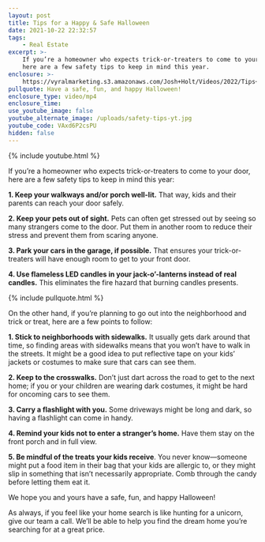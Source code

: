 ```yaml
---
layout: post
title: Tips for a Happy & Safe Halloween
date: 2021-10-22 22:32:57
tags:
    - Real Estate
excerpt: >-
    If you’re a homeowner who expects trick-or-treaters to come to your door,
    here are a few safety tips to keep in mind this year.
enclosure: >-
    https://vyralmarketing.s3.amazonaws.com/Josh+Holt/Videos/2022/Tips+for+a+Happy+%26+Safe+Halloween.mp4
pullquote: Have a safe, fun, and happy Halloween!
enclosure_type: video/mp4
enclosure_time:
use_youtube_image: false
youtube_alternate_image: /uploads/safety-tips-yt.jpg
youtube_code: VAxd6P2csPU
hidden: false
---
```

{% include youtube.html %}

If you’re a homeowner who expects trick-or-treaters to come to your door, here are a few safety tips to keep in mind this year:

**1\. Keep your walkways and/or porch well-lit.** That way, kids and their parents can reach your door safely.

**2\. Keep your pets out of sight.** Pets can often get stressed out by seeing so many strangers come to the door. Put them in another room to reduce their stress and prevent them from scaring anyone.

**3\. Park your cars in the garage, if possible.** That ensures your trick-or-treaters will have enough room to get to your front door.

**4\. Use flameless LED candles in your jack-o’-lanterns instead of real candles.** This eliminates the fire hazard that burning candles presents.

{% include pullquote.html %}

On the other hand, if you’re planning to go out into the neighborhood and trick or treat, here are a few points to follow:

**1\. Stick to neighborhoods with sidewalks.** It usually gets dark around that time, so finding areas with sidewalks means that you won’t have to walk in the streets. It might be a good idea to put reflective tape on your kids’ jackets or costumes to make sure that cars can see them.

**2\. Keep to the crosswalks.** Don’t just dart across the road to get to the next home; if you or your children are wearing dark costumes, it might be hard for oncoming cars to see them.

**3\. Carry a flashlight with you.** Some driveways might be long and dark, so having a flashlight can come in handy.

**4\. Remind your kids not to enter a stranger’s home.** Have them stay on the front porch and in full view.

**5\. Be mindful of the treats your kids receive**. You never know—someone might put a food item in their bag that your kids are allergic to, or they might slip in something that isn’t necessarily appropriate. Comb through the candy before letting them eat it.

We hope you and yours have a safe, fun, and happy Halloween\!

As always, if you feel like your home search is like hunting for a unicorn, give our team a call. We’ll be able to help you find the dream home you’re searching for at a great price.
